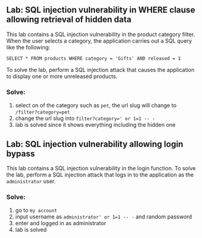 ## Lab: SQL injection vulnerability in WHERE clause allowing retrieval of hidden data
This lab contains a SQL injection vulnerability in the product category filter. When the user selects a category, the application carries out a SQL query like the following:

`SELECT * FROM products WHERE category = 'Gifts' AND released = 1`

To solve the lab, perform a SQL injection attack that causes the application to display one or more unreleased products.

### Solve:
1. select on of the category such as `pet`, the url slug will change to `/filter?category=pet`
2. change the url slug into `filter?category=' or 1=1 -- -`
3. lab is solved since it shows everything including the hidden one

## Lab: SQL injection vulnerability allowing login bypass
This lab contains a SQL injection vulnerability in the login function. To solve the lab, perform a SQL injection attack that logs in to the application as the `administrator` user.

### Solve:
1. go to `my account`
2. input username as `administrator' or 1=1 -- -` and random password
3. enter and logged in as administrator
4. lab is solved
